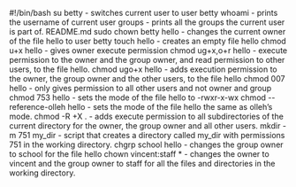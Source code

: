 #!/bin/bash
su betty - switches current user to user betty
whoami - prints the username of current user
groups - prints all the groups the current user is part of.
README.md sudo chown betty hello - changes the current owner of the file hello to user betty
touch hello - creates an empty file hello
chmod u+x hello - gives owner execute permission
chmod ug+x,o+r hello -  execute permission to the owner and the group owner, and read permission to other users, to the file hello.
chmod ugo+x hello - adds execution permission to the owner, the group owner and the other users, to the file hello
chmod 007 hello - only gives permission to all other users and not owner and group
chmod 753 hello - sets the mode of the file hello to -rwxr-x-wx
chmod --reference-olleh hello - sets the mode of the file hello the same as olleh’s mode.
chmod -R +X . - adds execute permission to all subdirectories of the current directory for the owner, the group owner and all other users.
 mkdir -m 751 my_dir - script that creates a directory called my_dir with permissions 751 in the working directory.
 chgrp school hello - changes the group owner to school for the file hello
chown vincent:staff * - changes the owner to vincent and the group owner to staff for all the files and directories in the working directory.
